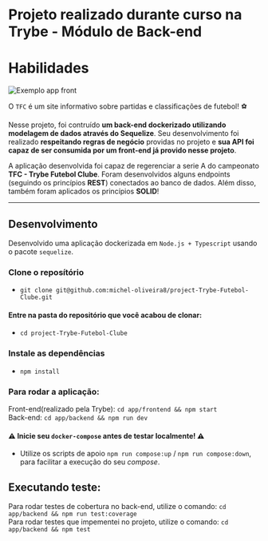 # Projeto realizado durante curso na Trybe - Módulo de Back-end

# Habilidades

![Exemplo app front](./front-example.png)

O `TFC` é um site informativo sobre partidas e classificações de futebol! ⚽️

Nesse projeto, foi contruído **um back-end dockerizado utilizando modelagem de dados através do Sequelize**. Seu desenvolvimento foi realizado **respeitando regras de negócio** providas no projeto e **sua API foi capaz de ser consumida por um front-end já provido nesse projeto**.

A aplicação desenvolvida foi capaz de regerenciar a serie A do campeonato __TFC - Trybe Futebol Clube__. Foram desenvolvidos alguns endpoints (seguindo os princípios **REST**) conectados ao banco de dados. Além disso, também foram aplicados os princípios **SOLID**!

---

## Desenvolvimento

Desenvolvido uma aplicação dockerizada em `Node.js + Typescript` usando o pacote `sequelize`.

### Clone o reposítório
 * `git clone git@github.com:michel-oliveira8/project-Trybe-Futebol-Clube.git`

#### Entre na pasta do repositório que você acabou de clonar:
 * `cd project-Trybe-Futebol-Clube`


### Instale as dependências
  * `npm install`

### Para rodar a aplicação:
Front-end(realizado pela Trybe): `cd app/frontend && npm start`
<br>
Back-end: `cd app/backend && npm run dev`

#### ⚠️ **Inicie seu `docker-compose` antes de testar localmente!** ⚠️
- Utilize os scripts de apoio `npm run compose:up` / `npm run compose:down`, para facilitar a execução do seu *compose*.

## Executando teste:

Para rodar testes de cobertura no back-end, utilize o comando: `cd app/backend && npm run test:coverage`
<br>
Para rodar testes que impementei no projeto, utilize o comando: `cd app/backend && npm test`







